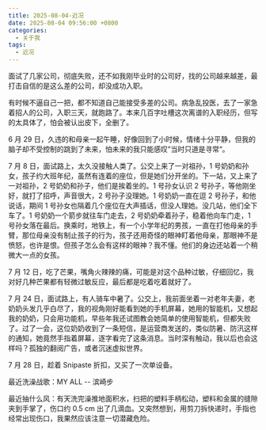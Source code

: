 ```yaml
---
title: 2025-08-04-近况
date: 2025-08-04 09:56:00 +0800
categories:
  - 关于我
tags:
  - 近况
---
```

面试了几家公司，彻底失败，还不如我刚毕业时的公司好，找的公司越来越差，最打击自信的是这么差的公司，却没成功入职。

有时候不逼自己一把，都不知道自己能接受多差的公司。病急乱投医，去了一家急着招人的公司，入职三天，就跑路了。本来几百字吐槽这次离谱的入职经历，但写的太具体了，怕会被认出皮下，全删了。

6 月 29 日，久违的和母亲一起午睡，好像回到了小时候，情绪十分平静，但我的脑子却不受控制的跳到了未来，怕未来的我只能感叹”当时只道是寻常“。

7 月 8 日，面试路上，太久没接触人类了。公交上来了一对祖孙，1 号奶奶和孙女，孩子约大班年纪，虽然有连着的座位，但是她们分开坐的。下一站，又上来了一对祖孙，2 号奶奶和孙子，他们是挨着坐的。1 号孙女认识 2 号孙子，等他刚坐好，就打了招呼，声音很大，2 号孙子没理她。1 号奶奶一直在逗 2 号孙子，和他说话，期间 1 号孙女也隔着几个座位在大声插话，但没人理她。没几站，他们全下车了。1 号奶奶一个箭步就往车门走去，2 号奶奶牵着孙子，稳着他向车门走，1 号孙女落在最后。换乘时，地铁上，有一个小学年纪的男孩，一直在打他母亲的手臂，那位母亲没有制止孩子的行为，孩子还用奇怪的眼神盯着他母亲，那眼神不是愤怒，也许是恨。但孩子怎么会有这样的眼神？我不懂。他们的身边还站着一个稍微大一点的女孩。

7 月 12 日，吃了芒果，嘴角火辣辣的痛，可能是对这个品种过敏，仔细回忆，我对好几种芒果都有轻微过敏反应，最后都是吃着吃着就好了。

7 月 24 日，面试路上，有人骑车中暑了。公交上，我前面坐着一对老年夫妻，老奶奶头发几乎白尽了，我的视角刚好能看到她的手机屏幕，她用的智能机，又想起我的奶奶，只会用功能机，早些年我还试图教会她简单的使用智能机，但都失败了。过了一会，这位奶奶收到了一条短信，是运营商发送的，类似防暑、防汛这样的通知，她竟然手指着屏幕，逐字看完了这条消息。当时深有触动，我以后也会这样吗？孤独的翻阅广告，或者沉迷虚拟世界。

7 月 28 日，趁着 Snipaste 折扣，又买了一次单设备。

最近洗澡战歌：MY ALL -- 滨崎步

最近抽什么风：有天洗完澡推地面积水，扫把的塑料手柄松动，塑料和金属的缝隙夹到手掌了，伤口约 0.5 cm 出了几滴血。又突然想到，用剪刀拆快递时，手指也经常出现伤口，我果然应该注意一切潜藏危险。